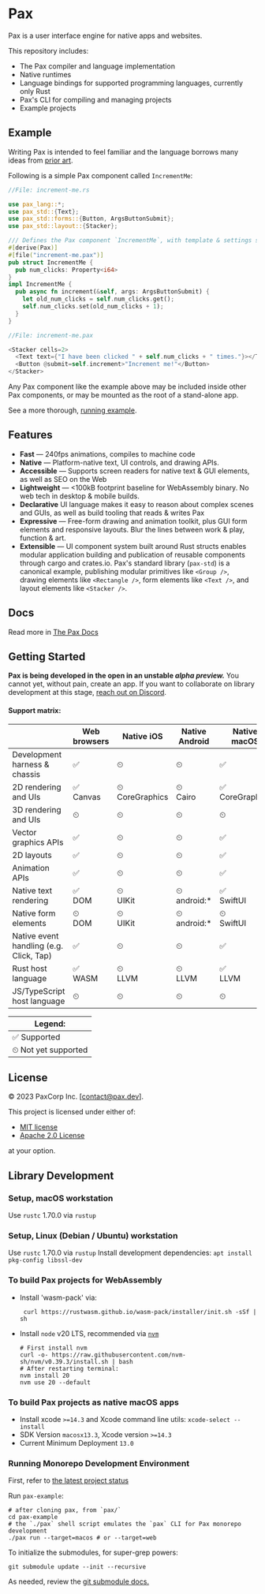 # Pax  

Pax is a user interface engine for native apps and websites.

This repository includes:
 - The Pax compiler and language implementation
 - Native runtimes
 - Language bindings for supported programming languages, currently only Rust
 - Pax's CLI for compiling and managing projects 
 - Example projects

## Example

Writing Pax is intended to feel familiar and the language borrows many ideas from [prior art](https://docs.pax.dev/intro-goals-prior-art.html#prior-art--inspiration).

Following is a simple Pax component called `IncrementMe`:

```rust
//File: increment-me.rs

use pax_lang::*;
use pax_std::{Text};
use pax_std::forms::{Button, ArgsButtonSubmit};
use pax_std::layout::{Stacker};

/// Defines the Pax component `IncrementMe`, with template & settings specified in `increment-me.pax`.
#[derive(Pax)]
#[file("increment-me.pax")] 
pub struct IncrementMe {
  pub num_clicks: Property<i64>
}
impl IncrementMe {
  pub async fn increment(&self, args: ArgsButtonSubmit) {
    let old_num_clicks = self.num_clicks.get();
    self.num_clicks.set(old_num_clicks + 1);
  }
}
```
```rust
//File: increment-me.pax

<Stacker cells=2>
  <Text text={"I have been clicked " + self.num_clicks + " times."}></Text>
  <Button @submit=self.increment>"Increment me!"</Button>
</Stacker>
```

Any Pax component like the example above may be included inside other Pax components, or may be mounted as the root of a stand-alone app.

See a more thorough, [running example](https://docs.pax.dev/intro-example.html).


## Features

 - **Fast** — 240fps animations, compiles to machine code
 - **Native** — Platform-native text, UI controls, and drawing APIs.
 - **Accessible** — Supports screen readers for native text & GUI elements, as well as SEO on the Web
 - **Lightweight** — <100kB footprint baseline for WebAssembly binary. No web tech in desktop & mobile builds. 
 - **Declarative** UI language makes it easy to reason about complex scenes and GUIs, as well as build tooling that reads & writes Pax
 - **Expressive** — Free-form drawing and animation toolkit, plus GUI form elements and responsive layouts.  Blur the lines between work & play, function & art.
 - **Extensible** — UI component system built around Rust structs enables modular application building and publication of reusable components through cargo and crates.io.  Pax's standard library (`pax-std`) is a canonical example, publishing modular primitives like `<Group />`, drawing elements like `<Rectangle />`, form elements like `<Text />`, and layout elements like `<Stacker />`.


## Docs
Read more in [The Pax Docs](https://docs.pax.dev/)


## Getting Started
**Pax is being developed in the open in an unstable _alpha preview._** You cannot yet, without pain, create an app.  If you want to collaborate on library development at this stage, [reach out on Discord](https://discord.gg/P6vTntC6fr).


#### Support matrix:

|                                         | Web browsers  | Native iOS          | Native Android    | Native macOS        | Native Windows              | Native Linux |
|-----------------------------------------|---------------|---------------------|-------------------|---------------------|-----------------------------|--------------|
| Development harness & chassis           | ✅             | ⏲                   | ⏲                 | ✅                   | ⏲                           | ⏲            |
| 2D rendering and UIs                    | ✅ <br/>Canvas | ⏲ <br/>CoreGraphics | ⏲ <br/>Cairo      | ✅ <br/>CoreGraphics | ⏲ <br/>Direct2D             | ⏲ <br/>Cairo |
| 3D rendering and UIs                    | ⏲             | ⏲                   | ⏲                 | ⏲                   | ⏲                           | ⏲            |
| Vector graphics APIs                    | ✅             | ⏲                   | ⏲                 | ✅                   | ⏲                           | ⏲            |
| 2D layouts                              | ✅             | ⏲                   | ⏲                 | ✅                   | ⏲                           | ⏲            |
| Animation APIs                          | ✅             | ⏲                   | ⏲                 | ✅                   | ⏲                           | ⏲            |
| Native text rendering                   | ✅ <br/>DOM    | ⏲ <br/>UIKit        | ⏲ <br/>android:\* | ✅ <br/>SwiftUI      | ⏲ <br/>System.Windows.Forms | ⏲ <br/>GTK   |
| Native form elements                    | ⏲ <br/>DOM    | ⏲ <br/>UIKit        | ⏲ <br/>android:\* | ⏲ <br/>SwiftUI      | ⏲ <br/>System.Windows.Forms | ⏲ <br/>GTK   |
| Native event handling (e.g. Click, Tap) | ✅             | ⏲                   | ⏲                 | ✅                   | ⏲                           | ⏲            |
| Rust host language                      | ✅ <br/>WASM   | ⏲ <br/>LLVM         | ⏲ <br/>LLVM       | ✅ <br/>LLVM         | ⏲ <br/>LLVM                 | ⏲ <br/>LLVM  |
| JS/TypeScript host language             | ⏲             | ⏲                   | ⏲                 | ⏲                   | ⏲                           | ⏲            |

| Legend:             |
|---------------------|
| ✅ Supported         |
| ⏲ Not yet supported |


## License

© 2023 PaxCorp Inc.  [contact@pax.dev].

This project is licensed under either of:
- [MIT license](LICENSE-MIT)
- [Apache 2.0 License](LICENSE-APACHE)

at your option.

## Library Development

### Setup, macOS workstation

Use `rustc` 1.70.0 via `rustup`

### Setup, Linux (Debian / Ubuntu) workstation

Use `rustc` 1.70.0 via `rustup`
Install development dependencies: `apt install pkg-config libssl-dev`


### To build Pax projects for WebAssembly

- Install 'wasm-pack' via:
   ```shell
    curl https://rustwasm.github.io/wasm-pack/installer/init.sh -sSf | sh 
   ```

- Install `node` v20 LTS, recommended via [`nvm`](https://github.com/nvm-sh/nvm#installing-and-updating)
  ```shell
  # First install nvm
  curl -o- https://raw.githubusercontent.com/nvm-sh/nvm/v0.39.3/install.sh | bash
  # After restarting terminal:
  nvm install 20
  nvm use 20 --default
  ```

### To build Pax projects as native macOS apps

- Install xcode `>=14.3` and Xcode command line utils: `xcode-select --install`
- SDK Version `macosx13.3`, Xcode version `>=14.3`
- Current Minimum Deployment `13.0`




### Running Monorepo Development Environment

First, refer to [the latest project status](https://docs.pax.dev/status-sept-2022.html)

Run `pax-example`:

```shell
# after cloning pax, from `pax/`
cd pax-example
# the `./pax` shell script emulates the `pax` CLI for Pax monorepo development
./pax run --target=macos # or --target=web 
```

To initialize the submodules, for super-grep powers:

```
git submodule update --init --recursive
```

As needed, review the [git submodule docs.](https://git-scm.com/docs/gitsubmodules)
